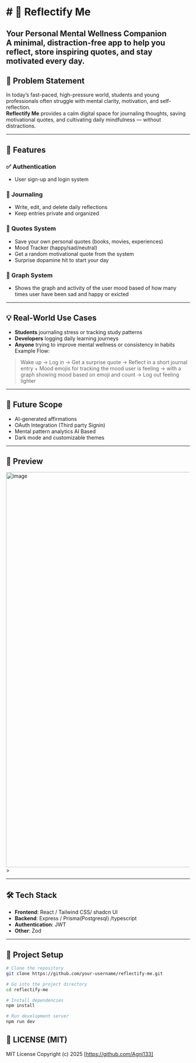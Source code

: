 # # 🌿 Reflectify Me  
      
**Your Personal Mental Wellness Companion**  
A minimal, distraction-free app to help you reflect, store inspiring quotes, and stay motivated every day.
---        
            
## 🧠 Problem Statement     
  
In today’s fast-paced, high-pressure world, students and young professionals often struggle with mental clarity, motivation, and self-reflection.  
**Reflectify Me** provides a calm digital space for journaling thoughts, saving motivational quotes, and cultivating daily mindfulness — without distractions.

---

## 🚀 Features 

### ✅ Authentication
- User sign-up and login system

### 📝 Journaling
- Write, edit, and delete daily reflections
- Keep entries private and organized

### 💬 Quotes System
- Save your own personal quotes (books, movies, experiences)
- Mood Tracker  (happy/sad/neutral)
- Get a random motivational quote from the system
- Surprise dopamine hit to start your day 

### 💬 Graph System
 - Shows the graph and activity of the user mood based of how many times user have been sad and happy or exicted
 
---

## 💡 Real-World Use Cases

- **Students** journaling stress or tracking study patterns
- **Developers** logging daily learning journeys
- **Anyone** trying to improve mental wellness or consistency in habits
\
Example Flow:
> Wake up → Log in → Get a surprise quote → Reflect in a short journal entry + Mood emojis for tracking the mood user is feeling  → with a graph showing mood based on emoji and count →  Log out feeling lighter

---

## 🔮 Future Scope 

- AI-generated affirmations
- OAuth Integration (Third party Signin)
- Mental pattern analytics AI Based 
- Dark mode and customizable themes

---

## 📸 Preview

<img width="1920" height="1080" alt="image" src="https://github.com/user-attachments/assets/e7c161b2-f5b1-4078-a8a5-fe8da67444c8" />
> 

---

## 🛠️ Tech Stack

- **Frontend**: React  / Tailwind CSS/ shadcn UI 
- **Backend**:  Express / Prisma(Postgresql) /typescript
- **Authentication**: JWT
- **Other**: Zod 

---

## 📁 Project Setup

```bash
# Clone the repository
git clone https://github.com/your-username/reflectify-me.git

# Go into the project directory
cd reflectify-me

# Install dependencies
npm install

# Run development server
npm run dev

```
## 📄 LICENSE (MIT)
MIT License Copyright (c) 2025
[https://github.com/Agni133]



